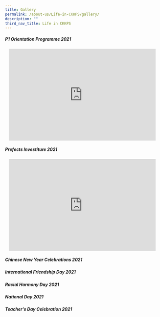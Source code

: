 ```yaml
---
title: Gallery
permalink: /about-us/Life-in-CKKPS/gallery/
description: ""
third_nav_title: Life in CKKPS
---
```

##### P1 Orientation Programme 2021

<center><iframe src="https://docs.google.com/presentation/d/e/2PACX-1vQpsGFRGfesvRAayWVy4tJ1q6np6PcG9yt8MUuRplpJDgBVXPHsxZAF-crFuCMcVtQx-ZuuGjdCgqHm/embed?start=false&amp;loop=false&amp;delayms=3000" frameborder="0" width="480" height="299" allowfullscreen="true"></iframe></center>


##### Prefects Investiture 2021

<center><iframe allowfullscreen="true" height="299" width="480" frameborder="0" src="https://docs.google.com/presentation/d/e/2PACX-1vTwF0VRCCcbUaNTpgcoAQ4L2FLCn5_p0Sj2iG_F6xnhsnub3nccNGPBA4qzlqcqz_7U1KgsED1J3DfT/embed?start=false&amp;loop=false&amp;delayms=3000"></iframe></center>


##### Chinese New Year Celebrations 2021



##### International Friendship Day 2021



##### Racial Harmony Day 2021


##### National Day 2021


##### Teacher's Day Celebration 2021